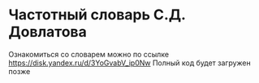 # Частотный словарь С.Д. Довлатова
Ознакомиться со словарем можно по ссылке https://disk.yandex.ru/d/3YoGvabV_ip0Nw
Полный код будет загружен позже
